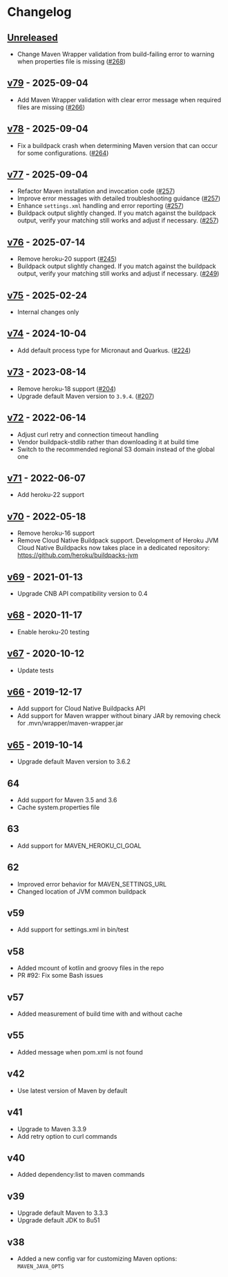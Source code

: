 # Changelog

## [Unreleased]

* Change Maven Wrapper validation from build-failing error to warning when properties file is missing ([#268](https://github.com/heroku/heroku-buildpack-java/pull/268))

## [v79] - 2025-09-04

* Add Maven Wrapper validation with clear error message when required files are missing ([#266](https://github.com/heroku/heroku-buildpack-java/pull/266))

## [v78] - 2025-09-04

* Fix a buildpack crash when determining Maven version that can occur for some configurations. ([#264](https://github.com/heroku/heroku-buildpack-java/pull/264))

## [v77] - 2025-09-04

* Refactor Maven installation and invocation code ([#257](https://github.com/heroku/heroku-buildpack-java/pull/257))
* Improve error messages with detailed troubleshooting guidance ([#257](https://github.com/heroku/heroku-buildpack-java/pull/257))
* Enhance `settings.xml` handling and error reporting ([#257](https://github.com/heroku/heroku-buildpack-java/pull/257))  
* Buildpack output slightly changed. If you match against the buildpack output, verify your matching still works and adjust if necessary. ([#257](https://github.com/heroku/heroku-buildpack-java/pull/257))

## [v76] - 2025-07-14

* Remove heroku-20 support ([#245](https://github.com/heroku/heroku-buildpack-java/pull/245))
* Buildpack output slightly changed. If you match against the buildpack output, verify your matching still works and adjust if necessary. ([#249](https://github.com/heroku/heroku-buildpack-java/pull/249))

## [v75] - 2025-02-24

* Internal changes only

## [v74] - 2024-10-04

* Add default process type for Micronaut and Quarkus. ([#224](https://github.com/heroku/heroku-buildpack-java/pull/224))

## [v73] - 2023-08-14

* Remove heroku-18 support ([#204](https://github.com/heroku/heroku-buildpack-java/pull/204))
* Upgrade default Maven version to `3.9.4`. ([#207](https://github.com/heroku/heroku-buildpack-java/pull/207))

## [v72] - 2022-06-14

* Adjust curl retry and connection timeout handling
* Vendor buildpack-stdlib rather than downloading it at build time
* Switch to the recommended regional S3 domain instead of the global one

## [v71] - 2022-06-07

* Add heroku-22 support

## [v70] - 2022-05-18

* Remove heroku-16 support
* Remove Cloud Native Buildpack support. Development of Heroku JVM Cloud Native Buildpacks now takes place in a dedicated repository: https://github.com/heroku/buildpacks-jvm

## [v69] - 2021-01-13

* Upgrade CNB API compatibility version to 0.4

## [v68] - 2020-11-17

* Enable heroku-20 testing

## [v67] - 2020-10-12

* Update tests

## [v66] - 2019-12-17

* Add support for Cloud Native Buildpacks API
* Add support for Maven wrapper without binary JAR by removing check for .mvn/wrapper/maven-wrapper.jar

## [v65] - 2019-10-14

* Upgrade default Maven version to 3.6.2

## 64

* Add support for Maven 3.5 and 3.6
* Cache system.properties file

## 63

* Add support for MAVEN_HEROKU_CI_GOAL

## 62

* Improved error behavior for MAVEN_SETTINGS_URL
* Changed location of JVM common buildpack

## v59

* Add support for settings.xml in bin/test

## v58

* Added mcount of kotlin and groovy files in the repo
* PR #92: Fix some Bash issues

## v57

* Added measurement of build time with and without cache

## v55

* Added message when pom.xml is not found

## v42

* Use latest version of Maven by default

## v41

* Upgrade to Maven 3.3.9
* Add retry option to curl commands

## v40

* Added dependency:list to maven commands

## v39

* Upgrade default Maven to 3.3.3
* Upgrade default JDK to 8u51

## v38

* Added a new config var for customizing Maven options: `MAVEN_JAVA_OPTS`

[unreleased]: https://github.com/heroku/heroku-buildpack-java/compare/v79...main
[v79]: https://github.com/heroku/heroku-buildpack-java/compare/v78...v79
[v78]: https://github.com/heroku/heroku-buildpack-java/compare/v77...v78
[v77]: https://github.com/heroku/heroku-buildpack-java/compare/v76...v77
[v76]: https://github.com/heroku/heroku-buildpack-java/compare/v75...v76
[v75]: https://github.com/heroku/heroku-buildpack-java/compare/v74...v75
[v74]: https://github.com/heroku/heroku-buildpack-java/compare/v73...v74
[v73]: https://github.com/heroku/heroku-buildpack-java/compare/v72...v73
[v72]: https://github.com/heroku/heroku-buildpack-java/compare/v71...v72
[v71]: https://github.com/heroku/heroku-buildpack-java/compare/v70...v71
[v70]: https://github.com/heroku/heroku-buildpack-java/compare/v69...v70
[v69]: https://github.com/heroku/heroku-buildpack-java/compare/v68...v69
[v68]: https://github.com/heroku/heroku-buildpack-java/compare/v67...v68
[v67]: https://github.com/heroku/heroku-buildpack-java/compare/v66...v67
[v66]: https://github.com/heroku/heroku-buildpack-java/compare/v65...v66
[v65]: https://github.com/heroku/heroku-buildpack-java/compare/v64...v65
